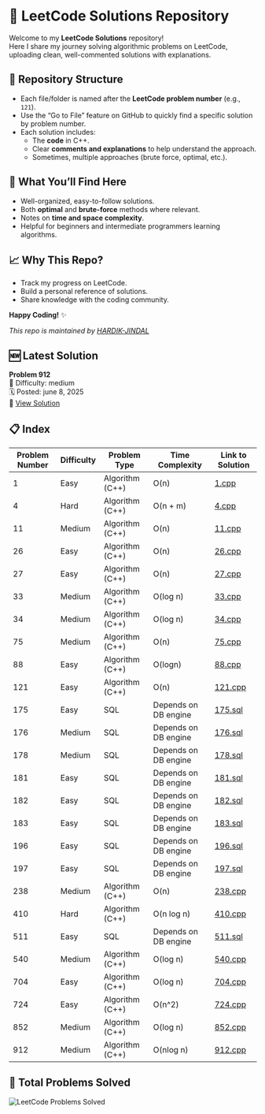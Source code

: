 # 🚀 LeetCode Solutions Repository

Welcome to my **LeetCode Solutions** repository!  
Here I share my journey solving algorithmic problems on LeetCode, uploading clean, well-commented solutions with explanations.

## 📂 Repository Structure

- Each file/folder is named after the **LeetCode problem number** (e.g., `121`).
- Use the “Go to File” feature on GitHub to quickly find a specific solution by problem number.
- Each solution includes:
  - The **code** in C++.
  - Clear **comments and explanations** to help understand the approach.
  - Sometimes, multiple approaches (brute force, optimal, etc.).

## 🧠 What You’ll Find Here

- Well-organized, easy-to-follow solutions.
- Both **optimal** and **brute-force** methods where relevant.
- Notes on **time and space complexity**.
- Helpful for beginners and intermediate programmers learning algorithms.

## 📈 Why This Repo?

- Track my progress on LeetCode.
- Build a personal reference of solutions.
- Share knowledge with the coding community.


**Happy Coding!** ✨


*This repo is maintained by [HARDIK-JINDAL](https://github.com/HARDIK-JINDAL)* 

## 🆕 Latest Solution

**Problem 912**  
🧠 Difficulty: medium  
🗓️ Posted: june 8, 2025  
🔗 [View Solution](./912.cpp)

## 📋 Index

| Problem Number | Difficulty | Problem Type    | Time Complexity      | Link to Solution                |
|----------------|------------|-----------------|----------------------|---------------------------------|
| 1              | Easy       | Algorithm (C++) | O(n)                 | [1.cpp](./1.cpp)                |
| 4              | Hard       | Algorithm (C++) | O(n + m)             | [4.cpp](./4.cpp)                |
| 11             | Medium     | Algorithm (C++) | O(n)                 | [11.cpp](./11.cpp)              |
| 26             | Easy       | Algorithm (C++) | O(n)                 | [26.cpp](./26.cpp)              |
| 27             | Easy       | Algorithm (C++) | O(n)                 | [27.cpp](./27.cpp)              |
| 33             | Medium     | Algorithm (C++) | O(log n)             | [33.cpp](./33.cpp)              |
| 34             | Medium     | Algorithm (C++) | O(log n)             | [34.cpp](./34.cpp)              |
| 75             | Medium     | Algorithm (C++) | O(n)                 | [75.cpp](./75.cpp)              |
| 88             | Easy       | Algorithm (C++) | O(logn)              | [88.cpp](./88.cpp)              |
| 121            | Easy       | Algorithm (C++) | O(n)                 | [121.cpp](./121.cpp)            |
| 175            | Easy       | SQL             | Depends on DB engine | [175.sql](./175.sql)            |
| 176            | Medium     | SQL             | Depends on DB engine | [176.sql](./176.sql)            |
| 178            | Medium     | SQL             | Depends on DB engine | [178.sql](./178.sql)            |
| 181            | Easy       | SQL             | Depends on DB engine | [181.sql](./181.sql)            |
| 182            | Easy       | SQL             | Depends on DB engine | [182.sql](./182.sql)            |
| 183            | Easy       | SQL             | Depends on DB engine | [183.sql](./183.sql)            |
| 196            | Easy       | SQL             | Depends on DB engine | [196.sql](./196.sql)            |
| 197            | Easy       | SQL             | Depends on DB engine | [197.sql](./197.sql)            |
| 238            | Medium     | Algorithm (C++) | O(n)                 | [238.cpp](./238.cpp)            |
| 410            | Hard       | Algorithm (C++) | O(n log n)           | [410.cpp](./410.cpp)            |
| 511            | Easy       | SQL             | Depends on DB engine | [511.sql](./511.sql)            |
| 540            | Medium     | Algorithm (C++) | O(log n)             | [540.cpp](./540.cpp)            |
| 704            | Easy       | Algorithm (C++) | O(log n)             | [704.cpp](./704.cpp)            |
| 724            | Easy       | Algorithm (C++) | O(n^2)               | [724.cpp](./724.cpp)            |
| 852            | Medium     | Algorithm (C++) | O(log n)             | [852.cpp](./852.cpp)            |
| 912            | Medium     | Algorithm (C++) | O(nlog n)            | [912.cpp](./912.cpp)            |


## 🧮 Total Problems Solved

![LeetCode Problems Solved](https://img.shields.io/badge/LeetCode_Problems_Solved-26-blue?style=for-the-badge&logo=leetcode&logoColor=white)



